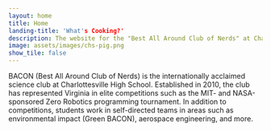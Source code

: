 ```yaml
---
layout: home
title: Home
landing-title: 'What's Cooking?'
description: The website for the "Best All Around Club of Nerds" at Charlottesville High School!
image: assets/images/chs-pig.png
show_tile: false
---
```


BACON (Best All Around Club of Nerds) is the internationally acclaimed science club at Charlottesville High School. Established in 2010, the club has represented Virginia in elite competitions such as the MIT- and NASA-sponsored Zero Robotics programming tournament. In addition to competitions, students work in self-directed teams in areas such as environmental impact (Green BACON), aerospace engineering, and more.
